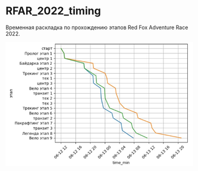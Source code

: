 # RFAR_2022_timing
Временная раскладка по прохождению этапов Red Fox Adventure Race 2022.
<div id="header" align="center">
  <img src="rfar_timings.jpg" width="700"/>
</div>
